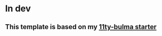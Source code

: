 # In dev

## This template is based on my [11ty-bulma starter](https://github.com/J-Filip/11ty-bulma-starter) 
